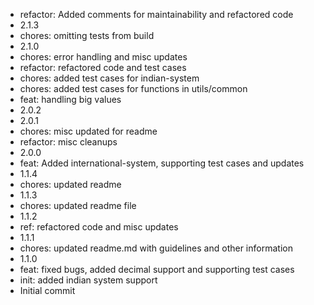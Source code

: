 - refactor: Added comments for maintainability  and refactored code
- 2.1.3
- chores: omitting tests from build
- 2.1.0
- chores: error handling and misc updates
- refactor: refactored code and test cases
- chores: added test cases for indian-system
- chores: added test cases for functions in utils/common
- feat: handling big values
- 2.0.2
- 2.0.1
- chores: misc  updated for readme
- refactor: misc cleanups
- 2.0.0
- feat: Added international-system, supporting test cases and updates
- 1.1.4
- chores: updated readme
- 1.1.3
- chores: updated readme file
- 1.1.2
- ref: refactored code and misc updates
- 1.1.1
- chores: updated readme.md with guidelines and other information
- 1.1.0
- feat: fixed bugs, added decimal support and supporting test cases
- init: added indian system support
- Initial commit
